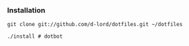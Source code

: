 ### Installation

    git clone git://github.com/d-lord/dotfiles.git ~/dotfiles

    ./install # dotbot
